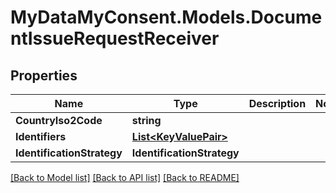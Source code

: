 # MyDataMyConsent.Models.DocumentIssueRequestReceiver

## Properties

Name | Type | Description | Notes
------------ | ------------- | ------------- | -------------
**CountryIso2Code** | **string** |  | 
**Identifiers** | [**List&lt;KeyValuePair&gt;**](KeyValuePair.md) |  | 
**IdentificationStrategy** | **IdentificationStrategy** |  | 

[[Back to Model list]](../README.md#documentation-for-models) [[Back to API list]](../README.md#documentation-for-api-endpoints) [[Back to README]](../README.md)

